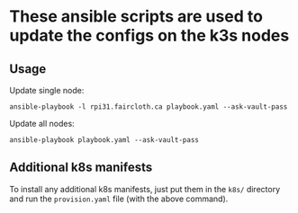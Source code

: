 # These ansible scripts are used to update the configs on the k3s nodes

## Usage

Update single node:

```shell
ansible-playbook -l rpi31.faircloth.ca playbook.yaml --ask-vault-pass
```

Update all nodes:

```shell
ansible-playbook playbook.yaml --ask-vault-pass
```

## Additional k8s manifests

To install any additional k8s manifests, just put them in the `k8s/` directory and run the `provision.yaml` file (with the above command).
